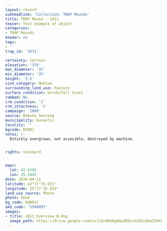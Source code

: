 ```yaml
---
layout: record
subheadline: 'Collection: TRAP Mounds'
title: TRAP Mound - 1011
teaser: Test example of object
categories:
- TRAP Mounds
header: no
tags:
- ''
trap_id: '1011'

certainty: Certain
elevation: '376'
max_diameter: '35'
min_diameter: '35'
height: '3.5'
size_category: Medium
surrounding_land_use: Pasture
surface_condition: Scrub|Tall Grass
robbed: No
crm_condition: '2'
crm_intactness: '1'
campaign: '2009'
source: Remote Sensing
municipality: Dunavtsi
locality: ''
bgcode: DS001
notes: |-
  Entirely overgrown, not accesible, destroyed by machine.


rights: standard


maps:
  lat: 42.6285
  lon: 25.2442
date: 2018-04-11
latitude: 42°37'35.931"
longitude: 25°17'35.553"
land_use_source: Photo
photo: Good
bg_code: DUN012
akb_code: '5500097'
images:
- title: 1011_Overview_N.dng
  image_path: https://drive.google.com/uc?id=0B3Rg88wZDQscd2E5c0hwZ29CUWc
---
```

